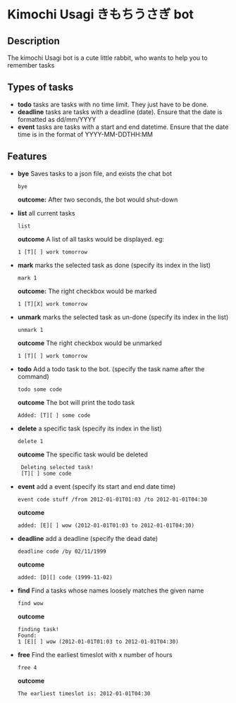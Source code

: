 # Kimochi Usagi きもちうさぎ bot

## Description
The kimochi Usagi bot is a cute little rabbit, who wants to help you to remember tasks

## Types of tasks
- **todo** tasks are tasks with no time limit. They just have to be done.
- **deadline** tasks are tasks with a deadline (date). Ensure that the date is formatted as dd/mm/YYYY
- **event** tasks are tasks with a start and end datetime. Ensure that the date time is in the format of YYYY-MM-DDTHH:MM

## Features

- **bye** Saves tasks to a json file, and exists the chat bot
  ```
  bye
  ```
  **outcome:** After two seconds, the bot would shut-down
- **list** all current tasks
  ```
  list
  ```
  **outcome** A list of all tasks would be displayed. eg:
    ```
    1 [T][ ] work tomorrow
    ```
- **mark** marks the selected task as done (specify its index in the list)
  ```
  mark 1
  ```
  **outcome:** The right checkbox would be marked
    ```
    1 [T][X] work tomorrow
    ```
- **unmark** marks the selected task as un-done (specify its index in the list)
  ```
  unmark 1
  ```
  **outcome** The right checkbox would be unmarked 
    ```
    1 [T][ ] work tomorrow
    ```
- **todo** Add a todo task to the bot. (specify the task name after the command)
  ```
  todo some code
  ```
  **outcome** The bot will print the todo task
    ```
    Added: [T][ ] some code
    ```
- **delete** a specific task (specify its index in the list)
  ```
  delete 1
  ```
  **outcome** The specific task would be deleted
     ```
      Deleting selected task!
      [T][ ] some code
     ```
- **event** add a event (specify its start and end date time)
  ```
  event code stuff /from 2012-01-01T01:03 /to 2012-01-01T04:30
  ```
  **outcome**
     ```
    added: [E][ ] wow (2012-01-01T01:03 to 2012-01-01T04:30)
     ```

- **deadline** add a deadline (specify the dead date)
  ```
  deadline code /by 02/11/1999
  ```
  **outcome**
    ```
    added: [D][] code (1999-11-02)
    ```
- **find** Find a tasks whose names loosely matches the given name
  ```
  find wow
  ```
  **outcome**
    ```
    finding task!
    Found:
    1 [E][ ] wow (2012-01-01T01:03 to 2012-01-01T04:30)
    ```
- **free** Find the earliest timeslot with x number of hours
  ```
  free 4
  ```
  **outcome**
    ```
    The earliest timeslot is: 2012-01-01T04:30
    ```
  
  



